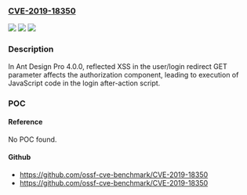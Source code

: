 ### [CVE-2019-18350](https://cve.mitre.org/cgi-bin/cvename.cgi?name=CVE-2019-18350)
![](https://img.shields.io/static/v1?label=Product&message=n%2Fa&color=blue)
![](https://img.shields.io/static/v1?label=Version&message=n%2Fa&color=blue)
![](https://img.shields.io/static/v1?label=Vulnerability&message=n%2Fa&color=brighgreen)

### Description

In Ant Design Pro 4.0.0, reflected XSS in the user/login redirect GET parameter affects the authorization component, leading to execution of JavaScript code in the login after-action script.

### POC

#### Reference
No POC found.

#### Github
- https://github.com/ossf-cve-benchmark/CVE-2019-18350
- https://github.com/ossf-cve-benchmark/CVE-2019-18350

